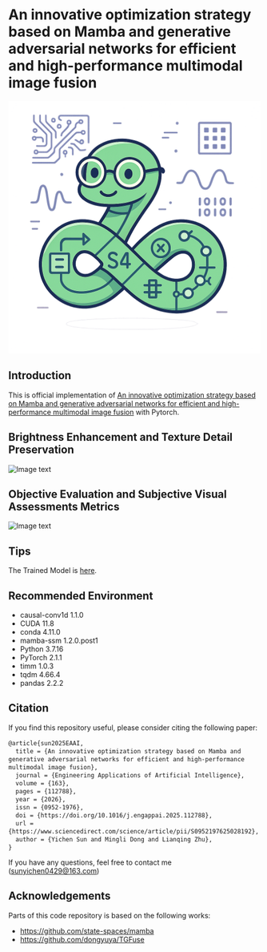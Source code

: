 # An innovative optimization strategy based on Mamba and generative adversarial networks for efficient and high-performance multimodal image fusion

![Image text](https://github.com/sunyichen1994/MMGFuse/blob/main/Figure/Mamba.png)

## Introduction

This is official implementation of [An innovative optimization strategy based on Mamba and generative adversarial networks for efficient and high-performance multimodal image fusion](https://www.sciencedirect.com/science/article/pii/S0952197625028192?dgcid=coauthor) with Pytorch.

## Brightness Enhancement and Texture Detail Preservation
![Image text](https://github.com/sunyichen1994/MMGFuse/blob/main/Figure/F1.png)

## Objective Evaluation and Subjective Visual Assessments Metrics
![Image text](https://github.com/sunyichen1994/MMGFuse/blob/main/Figure/F2.png)

## Tips

The Trained Model is [here](https://pan.baidu.com/s/1bDBCxQk2E2J2LcfrrGrMyQ?pwd=MMGF).

## Recommended Environment
 * causal-conv1d 1.1.0
 * CUDA 11.8
 * conda 4.11.0
 * mamba-ssm 1.2.0.post1
 * Python 3.7.16
 * PyTorch 2.1.1
 * timm 1.0.3
 * tqdm 4.66.4
 * pandas 2.2.2

## Citation

If you find this repository useful, please consider citing the following paper:

```
@article{sun2025EAAI,
  title = {An innovative optimization strategy based on Mamba and generative adversarial networks for efficient and high-performance multimodal image fusion},
  journal = {Engineering Applications of Artificial Intelligence},
  volume = {163},
  pages = {112788},
  year = {2026},
  issn = {0952-1976},
  doi = {https://doi.org/10.1016/j.engappai.2025.112788},
  url = {https://www.sciencedirect.com/science/article/pii/S0952197625028192},
  author = {Yichen Sun and Mingli Dong and Lianqing Zhu},
}
```

If you have any questions, feel free to contact me (sunyichen0429@163.com)

## Acknowledgements

Parts of this code repository is based on the following works:

 * https://github.com/state-spaces/mamba
 * https://github.com/dongyuya/TGFuse
